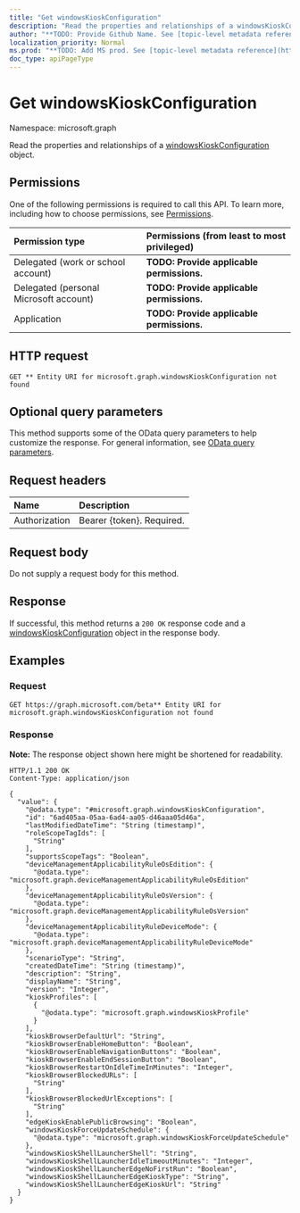 ```yaml
---
title: "Get windowsKioskConfiguration"
description: "Read the properties and relationships of a windowsKioskConfiguration object."
author: "**TODO: Provide Github Name. See [topic-level metadata reference](https://msgo.azurewebsites.net/add/document/guidelines/metadata.html#topic-level-metadata)**"
localization_priority: Normal
ms.prod: "**TODO: Add MS prod. See [topic-level metadata reference](https://msgo.azurewebsites.net/add/document/guidelines/metadata.html#topic-level-metadata)**"
doc_type: apiPageType
---
```


# Get windowsKioskConfiguration
Namespace: microsoft.graph

Read the properties and relationships of a [windowsKioskConfiguration](../resources/windowskioskconfiguration.md) object.

## Permissions
One of the following permissions is required to call this API. To learn more, including how to choose permissions, see [Permissions](/graph/permissions-reference).

|Permission type|Permissions (from least to most privileged)|
|:---|:---|
|Delegated (work or school account)|**TODO: Provide applicable permissions.**|
|Delegated (personal Microsoft account)|**TODO: Provide applicable permissions.**|
|Application|**TODO: Provide applicable permissions.**|

## HTTP request

<!-- {
  "blockType": "ignored"
}
-->
``` http
GET ** Entity URI for microsoft.graph.windowsKioskConfiguration not found
```

## Optional query parameters
This method supports some of the OData query parameters to help customize the response. For general information, see [OData query parameters](/graph/query-parameters).

## Request headers
|Name|Description|
|:---|:---|
|Authorization|Bearer {token}. Required.|

## Request body
Do not supply a request body for this method.

## Response

If successful, this method returns a `200 OK` response code and a [windowsKioskConfiguration](../resources/windowskioskconfiguration.md) object in the response body.

## Examples

### Request
<!-- {
  "blockType": "request",
  "name": "get_windowskioskconfiguration"
}
-->
``` http
GET https://graph.microsoft.com/beta** Entity URI for microsoft.graph.windowsKioskConfiguration not found
```


### Response
**Note:** The response object shown here might be shortened for readability.
<!-- {
  "blockType": "response",
  "truncated": true,
  "@odata.type": "microsoft.graph.windowsKioskConfiguration"
}
-->
``` http
HTTP/1.1 200 OK
Content-Type: application/json

{
  "value": {
    "@odata.type": "#microsoft.graph.windowsKioskConfiguration",
    "id": "6ad405aa-05aa-6ad4-aa05-d46aaa05d46a",
    "lastModifiedDateTime": "String (timestamp)",
    "roleScopeTagIds": [
      "String"
    ],
    "supportsScopeTags": "Boolean",
    "deviceManagementApplicabilityRuleOsEdition": {
      "@odata.type": "microsoft.graph.deviceManagementApplicabilityRuleOsEdition"
    },
    "deviceManagementApplicabilityRuleOsVersion": {
      "@odata.type": "microsoft.graph.deviceManagementApplicabilityRuleOsVersion"
    },
    "deviceManagementApplicabilityRuleDeviceMode": {
      "@odata.type": "microsoft.graph.deviceManagementApplicabilityRuleDeviceMode"
    },
    "scenarioType": "String",
    "createdDateTime": "String (timestamp)",
    "description": "String",
    "displayName": "String",
    "version": "Integer",
    "kioskProfiles": [
      {
        "@odata.type": "microsoft.graph.windowsKioskProfile"
      }
    ],
    "kioskBrowserDefaultUrl": "String",
    "kioskBrowserEnableHomeButton": "Boolean",
    "kioskBrowserEnableNavigationButtons": "Boolean",
    "kioskBrowserEnableEndSessionButton": "Boolean",
    "kioskBrowserRestartOnIdleTimeInMinutes": "Integer",
    "kioskBrowserBlockedURLs": [
      "String"
    ],
    "kioskBrowserBlockedUrlExceptions": [
      "String"
    ],
    "edgeKioskEnablePublicBrowsing": "Boolean",
    "windowsKioskForceUpdateSchedule": {
      "@odata.type": "microsoft.graph.windowsKioskForceUpdateSchedule"
    },
    "windowsKioskShellLauncherShell": "String",
    "windowsKioskShellLauncherIdleTimeoutMinutes": "Integer",
    "windowsKioskShellLauncherEdgeNoFirstRun": "Boolean",
    "windowsKioskShellLauncherEdgeKioskType": "String",
    "windowsKioskShellLauncherEdgeKioskUrl": "String"
  }
}
```

